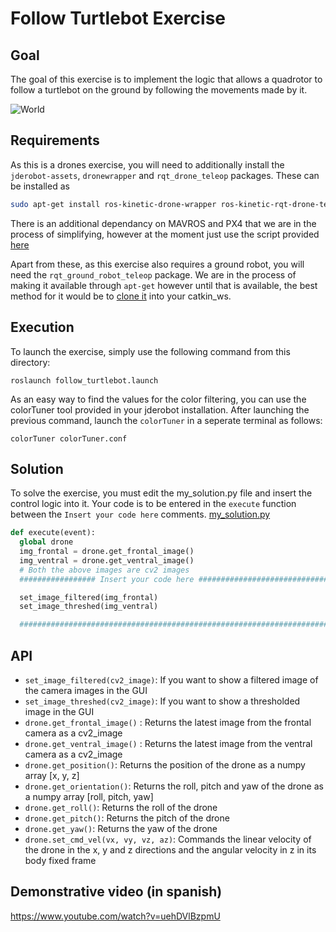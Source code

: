 # Follow Turtlebot Exercise

## Goal

The goal of this exercise is to implement the logic that allows a quadrotor to follow a turtlebot on the ground by following the movements made by it.

![World](../../docs/follow_turtlebot.jpg)

## Requirements

As this is a drones exercise, you will need to additionally install the `jderobot-assets`, `dronewrapper` and `rqt_drone_teleop` packages. These can be installed as

```bash
sudo apt-get install ros-kinetic-drone-wrapper ros-kinetic-rqt-drone-teleop ros-kinetic-jderobot-assets
```

There is an additional dependancy on MAVROS and PX4 that we are in the process of simplifying, however at the moment just use the script provided [here](https://github.com/JdeRobot/drones/blob/master/mavros_px4_sitl_installation.sh)

Apart from these, as this exercise also requires a ground robot, you will need the `rqt_ground_robot_teleop` package. We are in the process of making it available through `apt-get` however until that is available, the best method for it would be to [clone it](https://github.com/JdeRobot/ground_robots) into your catkin_ws.

## Execution

To launch the exercise, simply use the following command from this directory:

`roslaunch follow_turtlebot.launch`

As an easy way to find the values for the color filtering, you can use the colorTuner tool provided in your jderobot installation. After launching the previous command, launch the `colorTuner` in a seperate terminal as follows:

`colorTuner colorTuner.conf`

## Solution

To solve the exercise, you must edit the my_solution.py file and insert the control logic into it. Your code is to be entered in the `execute` function between the `Insert your code here` comments.
[my_solution.py](my_solution.py#L46)

```python
def execute(event):
  global drone
  img_frontal = drone.get_frontal_image()
  img_ventral = drone.get_ventral_image()
  # Both the above images are cv2 images
  ################# Insert your code here #################################

  set_image_filtered(img_frontal)
  set_image_threshed(img_ventral)

  #########################################################################
```

## API

* `set_image_filtered(cv2_image)`: If you want to show a filtered image of the camera images in the GUI
* `set_image_threshed(cv2_image)`: If you want to show a thresholded image in the GUI
* `drone.get_frontal_image()` : Returns the latest image from the frontal camera as a cv2_image
* `drone.get_ventral_image()` : Returns the latest image from the ventral camera as a cv2_image
* `drone.get_position()`: Returns the position of the drone as a numpy array [x, y, z]
* `drone.get_orientation()`: Returns the roll, pitch and yaw of the drone as a numpy array [roll, pitch, yaw]
* `drone.get_roll()`: Returns the roll of the drone
* `drone.get_pitch()`: Returns the pitch of the drone
* `drone.get_yaw()`: Returns the yaw of the drone
* `drone.set_cmd_vel(vx, vy, vz, az)`: Commands the linear velocity of the drone in the x, y and z directions and the angular velocity in z in its body fixed frame

## Demonstrative video (in spanish)

https://www.youtube.com/watch?v=uehDVlBzpmU
